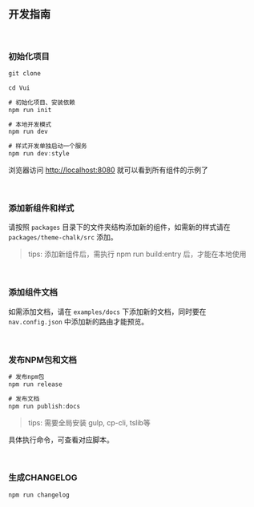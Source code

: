 ## 开发指南

<br/>

### 初始化项目

```js
git clone 

cd Vui

# 初始化项目、安装依赖
npm run init

# 本地开发模式
npm run dev

# 样式开发单独启动一个服务
npm run dev:style

```

浏览器访问 [http://localhost:8080](http://localhost:8080) 就可以看到所有组件的示例了

<br />

### 添加新组件和样式

请按照 `packages` 目录下的文件夹结构添加新的组件，如需新的样式请在 `packages/theme-chalk/src` 添加。

> tips: 添加新组件后，需执行 npm run build:entry 后，才能在本地使用

<br />

### 添加组件文档

如需添加文档，请在 `examples/docs` 下添加新的文档，同时要在 `nav.config.json` 中添加新的路由才能预览。

<br />

### 发布NPM包和文档

```js
# 发布npm包
npm run release

# 发布文档
npm run publish:docs
```
> tips: 需要全局安装 gulp, cp-cli, tslib等

具体执行命令，可查看对应脚本。

<br />

### 生成CHANGELOG

```js
npm run changelog
```
